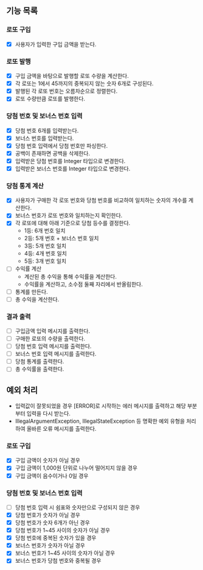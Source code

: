 ## 기능 목록
### 로또 구입 
- [x] 사용자가 입력한 구입 금액을 받는다.  

### 로또 발행 
- [x] 구입 금액을 바탕으로 발행할 로또 수량을 계산한다. 
- [x] 각 로또는 1에서 45까지의 중복되지 않는 숫자 6개로 구성된다. 
- [x] 발행된 각 로또 번호는 오름차순으로 정렬한다.  
- [x] 로또 수량만큼 로또를 발행한다.  

### 당첨 번호 및 보너스 번호 입력
- [x] 당첨 번호 6개를 입력받는다.
- [x] 보너스 번호를 입력받는다.  
- [x] 당첨 번호 입력에서 당첨 번호만 파싱한다.
- [x] 공백이 존재하면 공백을 삭제한다.
- [x] 입력받은 당첨 번호를 Integer 타입으로 변경한다.
- [x] 입력받은 보너스 번호를 Integer 타입으로 변경한다.

### 당첨 통계 계산
- [x] 사용자가 구매한 각 로또 번호와 당첨 번호를 비교하여 일치하는 숫자의 개수를 계산한다.
- [x] 보너스 번호가 로또 번호와 일치하는지 확인한다.
- [x] 각 로또에 대해 아래 기준으로 당첨 등수를 결정한다.
  - 1등: 6개 번호 일치
  - 2등: 5개 번호 + 보너스 번호 일치
  - 3등: 5개 번호 일치
  - 4등: 4개 번호 일치
  - 5등: 3개 번호 일치
- [ ] 수익률 계산
  - 계산된 총 수익을 통해 수익률을 계산한다.
  - 수익률을 계산하고, 소수점 둘째 자리에서 반올림한다.
- [ ] 통계를 만든다.
- [ ] 총 수익을 계산한다.

### 결과 출력
- [ ] 구입금액 입력 메시지를 출력한다.
- [ ] 구매한 로또의 수량을 출력한다.
- [ ] 당첨 번호 입력 메시지를 출력한다.
- [ ] 보너스 번호 입력 메시지를 출력한다.
- [ ] 당첨 통계를 출력한다.
- [ ] 총 수익률을 출력한다.  

## 예외 처리
- 입력값이 잘못되었을 경우 [ERROR]로 시작하는 에러 메시지를 출력하고 해당 부분부터 입력을 다시 받는다.
- IllegalArgumentException, IllegalStateException 등 명확한 예외 유형을 처리하여 올바른 오류 메시지를 출력한다.  

### 로또 구입
- [x] 구입 금액이 숫자가 아닐 경우
- [x] 구입 금액이 1,000원 단위로 나누어 떨어지지 않을 경우
- [x] 구입 금액이 음수이거나 0일 경우
### 당첨 번호 및 보너스 번호 입력
- [ ] 당첨 번호 입력 시 쉼표와 숫자만으로 구성되지 않은 경우
- [x] 당첨 번호가 숫자가 아닐 경우
- [x] 당첨 번호가 숫자 6개가 아닌 경우
- [x] 당첨 번호가 1~45 사이의 숫자가 아닐 경우
- [x] 당첨 번호에 중복된 숫자가 있을 경우
- [x] 보너스 번호가 숫자가 아닐 경우
- [x] 보너스 번호가 1~45 사이의 숫자가 아닐 경우
- [x] 보너스 번호가 당첨 번호와 중복될 경우